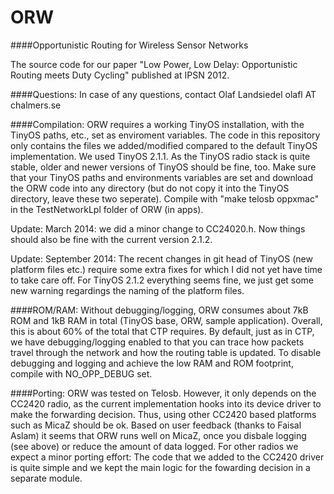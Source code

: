 ORW
===

####Opportunistic Routing for Wireless Sensor Networks

The source code for our paper "Low Power, Low Delay: Opportunistic Routing meets Duty Cycling" published at IPSN 2012.

####Questions:
In case of any questions, contact Olaf Landsiedel olafl AT chalmers.se

####Compilation:
ORW requires a working TinyOS installation, with the TinyOS paths, etc., set as enviroment variables. 
The code in this repository only contains the files we added/modified compared to the default TinyOS implementation. 
We used TinyOS 2.1.1. As the TinyOS radio stack is quite stable, older and newer versions of TinyOS should be fine, too.
Make sure that your TinyOS paths and environments variables are set and download the ORW code into any directory (but do not copy it into the TinyOS directory, leave these two seperate). 
Compile with "make telosb oppxmac" in the TestNetworkLpl folder of ORW (in apps).

Update: March 2014: we did a minor change to CC24020.h. Now things should also be fine with the current version 2.1.2.

Update: September 2014: The recent changes in git head of TinyOS (new platform files etc.) require some extra fixes for which I did not yet have time to take care off. 
For TinyOS 2.1.2 everything seems fine, we just get some new warning regardings the naming of the platform files.

####ROM/RAM:
Without debugging/logging, ORW consumes about 7kB ROM and 1kB RAM in total (TinyOS base, ORW, sample application).
Overall, this is about 60% of the total that CTP requires.
By default, just as in CTP, we have debugging/logging enabled to that you can trace how packets travel through the network and how the routing table is updated. 
To disable debugging and logging and achieve the low RAM and ROM footprint, compile with NO_OPP_DEBUG set. 

####Porting:
ORW was tested on Telosb. 
However, it only depends on the CC2420 radio, as the current implementation hooks into its device driver to make the forwarding decision. 
Thus, using other CC2420 based platforms such as MicaZ should be ok. 
Based on user feedback (thanks to Faisal Aslam) it seems that ORW runs well on MicaZ, once you disbale logging (see above) or reduce the amount of data logged.
For other radios we expect a minor porting effort: 
The code that we added to the CC2420 driver is quite simple and we kept the main logic for the fowarding decision in a separate module.
